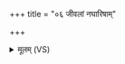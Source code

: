 +++
title = "०६ जीवलां नघारिषाम्"

+++
<details><summary>मूलम् (VS)</summary>

जी॑व॒लां न॑घारि॒षां जी॑व॒न्तीमोष॑धीम॒हम्।  
त्रा॑यमा॒णां सह॑मानां॒ सह॑स्वतीमि॒ह हु॑वे॒ऽस्मा अ॑रि॒ष्टता॑तये ॥
</details>